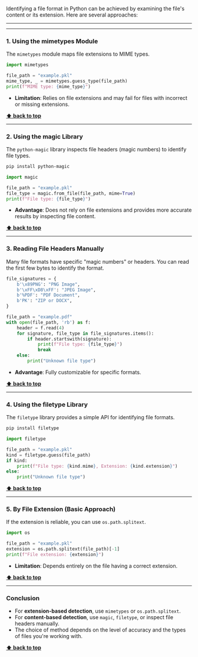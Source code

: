 Identifying a file format in Python can be achieved by examining the file's content or its extension. Here are several approaches:

---

----

### **1. Using the mimetypes Module**
The `mimetypes` module maps file extensions to MIME types.
```python
import mimetypes

file_path = "example.pkl"
mime_type, _ = mimetypes.guess_type(file_path)
print(f"MIME type: {mime_type}")
```
- **Limitation**: Relies on file extensions and may fail for files with incorrect or missing extensions.

**[⬆ back to top](#table-of-contents)**

---

### **2. Using the magic Library**
The `python-magic` library inspects file headers (magic numbers) to identify file types.
```bash
pip install python-magic
```

```python
import magic

file_path = "example.pkl"
file_type = magic.from_file(file_path, mime=True)
print(f"File type: {file_type}")
```
- **Advantage**: Does not rely on file extensions and provides more accurate results by inspecting file content.

**[⬆ back to top](#table-of-contents)**

---

### **3. Reading File Headers Manually**
Many file formats have specific "magic numbers" or headers. You can read the first few bytes to identify the format.
```python
file_signatures = {
    b'\x89PNG': "PNG Image",
    b'\xFF\xD8\xFF': "JPEG Image",
    b'%PDF': "PDF Document",
    b'PK': "ZIP or DOCX",
}

file_path = "example.pdf"
with open(file_path, 'rb') as f:
    header = f.read(4)
    for signature, file_type in file_signatures.items():
        if header.startswith(signature):
            print(f"File type: {file_type}")
            break
    else:
        print("Unknown file type")
```
- **Advantage**: Fully customizable for specific formats.

**[⬆ back to top](#table-of-contents)**

---

### **4. Using the filetype Library**
The `filetype` library provides a simple API for identifying file formats.
```bash
pip install filetype
```

```python
import filetype

file_path = "example.pkl"
kind = filetype.guess(file_path)
if kind:
    print(f"File type: {kind.mime}, Extension: {kind.extension}")
else:
    print("Unknown file type")
```
**[⬆ back to top](#table-of-contents)**

---

### **5. By File Extension (Basic Approach)**
If the extension is reliable, you can use `os.path.splitext`.
```python
import os

file_path = "example.pkl"
extension = os.path.splitext(file_path)[-1]
print(f"File extension: {extension}")
```
- **Limitation**: Depends entirely on the file having a correct extension.

**[⬆ back to top](#table-of-contents)**

---

### Conclusion
- For **extension-based detection**, use `mimetypes` or `os.path.splitext`.
- For **content-based detection**, use `magic`, `filetype`, or inspect file headers manually.
- The choice of method depends on the level of accuracy and the types of files you're working with.

**[⬆ back to top](#table-of-contents)**